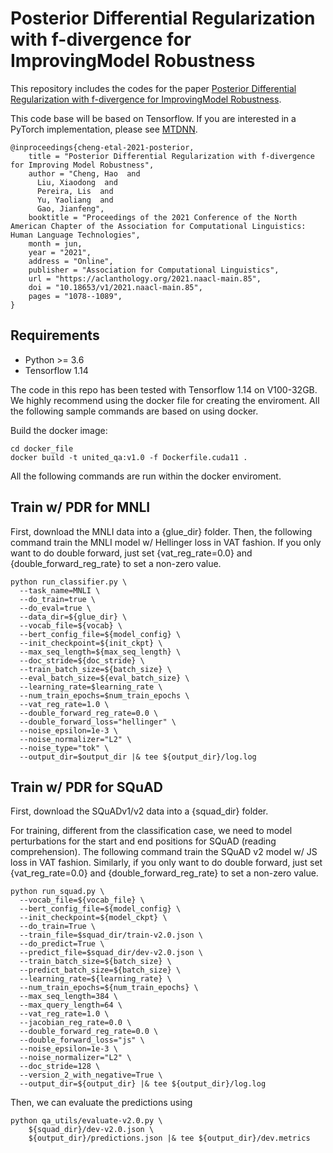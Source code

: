 # Posterior Differential Regularization with f-divergence for ImprovingModel Robustness

This repository includes the codes for the paper
[Posterior Differential Regularization with f-divergence for ImprovingModel Robustness](https://arxiv.org/abs/2010.12638).

This code base will be based on Tensorflow.
If you are interested in a PyTorch implementation, please see [MTDNN](https://github.com/namisan/mt-dnn).

```
@inproceedings{cheng-etal-2021-posterior,
    title = "Posterior Differential Regularization with f-divergence for Improving Model Robustness",
    author = "Cheng, Hao  and
      Liu, Xiaodong  and
      Pereira, Lis  and
      Yu, Yaoliang  and
      Gao, Jianfeng",
    booktitle = "Proceedings of the 2021 Conference of the North American Chapter of the Association for Computational Linguistics: Human Language Technologies",
    month = jun,
    year = "2021",
    address = "Online",
    publisher = "Association for Computational Linguistics",
    url = "https://aclanthology.org/2021.naacl-main.85",
    doi = "10.18653/v1/2021.naacl-main.85",
    pages = "1078--1089",
}
```

## Requirements
* Python >= 3.6
* Tensorflow 1.14

The code in this repo has been tested with Tensorflow 1.14 on V100-32GB.
We highly recommend using the docker file for creating the enviroment.
All the following sample commands are based on using docker.

Build the docker image:
```
cd docker_file
docker build -t united_qa:v1.0 -f Dockerfile.cuda11 .
```

All the following commands are run within the docker enviroment.

## Train w/ PDR for MNLI
First, download the MNLI data into a {glue_dir} folder.
Then, the following command train the MNLI model w/ Hellinger loss in VAT fashion.
If you only want to do double forward, just set {vat_reg_rate=0.0} and {double_forward_reg_rate} to set a non-zero value.
```
python run_classifier.py \
  --task_name=MNLI \
  --do_train=true \
  --do_eval=true \
  --data_dir=${glue_dir} \
  --vocab_file=${vocab} \
  --bert_config_file=${model_config} \
  --init_checkpoint=${init_ckpt} \
  --max_seq_length=${max_seq_length} \
  --doc_stride=${doc_stride} \
  --train_batch_size=${batch_size} \
  --eval_batch_size=${eval_batch_size} \
  --learning_rate=$learning_rate \
  --num_train_epochs=$num_train_epochs \
  --vat_reg_rate=1.0 \
  --double_forward_reg_rate=0.0 \
  --double_forward_loss="hellinger" \
  --noise_epsilon=1e-3 \
  --noise_normalizer="L2" \
  --noise_type="tok" \
  --output_dir=$output_dir |& tee ${output_dir}/log.log
```

## Train w/ PDR for SQuAD
First, download the SQuADv1/v2 data into a {squad_dir} folder.

For training, different from the classification case, we need to model perturbations for the start and end positions for SQuAD (reading comprehension).
The following command train the SQuAD v2 model w/ JS loss in VAT fashion.
Similarly, if you only want to do double forward, just set {vat_reg_rate=0.0} and {double_forward_reg_rate} to set a non-zero value.
```
python run_squad.py \
  --vocab_file=${vocab_file} \
  --bert_config_file=${model_config} \
  --init_checkpoint=${model_ckpt} \
  --do_train=True \
  --train_file=$squad_dir/train-v2.0.json \
  --do_predict=True \
  --predict_file=$squad_dir/dev-v2.0.json \
  --train_batch_size=${batch_size} \
  --predict_batch_size=${batch_size} \
  --learning_rate=${learning_rate} \
  --num_train_epochs=${num_train_epochs} \
  --max_seq_length=384 \
  --max_query_length=64 \
  --vat_reg_rate=1.0 \
  --jacobian_reg_rate=0.0 \
  --double_forward_reg_rate=0.0 \
  --double_forward_loss="js" \
  --noise_epsilon=1e-3 \
  --noise_normalizer="L2" \
  --doc_stride=128 \
  --version_2_with_negative=True \
  --output_dir=${output_dir} |& tee ${output_dir}/log.log
```

Then, we can evaluate the predictions using
```
python qa_utils/evaluate-v2.0.py \
    ${squad_dir}/dev-v2.0.json \
    ${output_dir}/predictions.json |& tee ${output_dir}/dev.metrics
```
